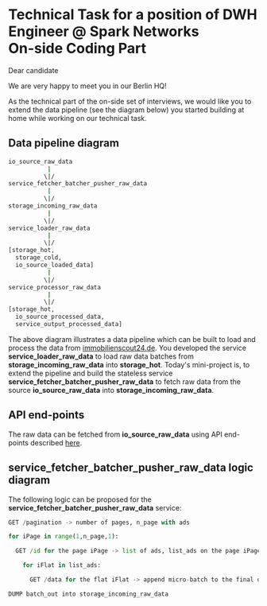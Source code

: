 # Technical Task for a position of DWH Engineer @ Spark Networks <br> On-side Coding Part

Dear candidate

We are very happy to meet you in our Berlin HQ!

As the technical part of the on-side set of interviews, we would like you to extend the data pipeline (see the diagram below) you started building at home while working on our technical task.

## Data pipeline diagram

```bash
io_source_raw_data
           |
          \|/
service_fetcher_batcher_pusher_raw_data
           |
          \|/
storage_incoming_raw_data    
           |
          \|/
service_loader_raw_data
           |
          \|/
[storage_hot,
  storage_cold,
  io_source_loaded_data]
           |
          \|/
service_processor_raw_data
           |
          \|/
[storage_hot,
  io_source_processed_data,
  service_output_processed_data]
```

The above diagram illustrates a data pipeline which can be built to load and process the data from <a href="www.immobilienscout24.de" target="_blank">immobilienscout24.de</a>. You developed the service <strong>service_loader_raw_data</strong> to load raw data batches from <strong>storage_incoming_raw_data</strong> into <strong>storage_hot</strong>. Today's mini-project is, to extend the pipeline and build the stateless service <strong>service_fetcher_batcher_pusher_raw_data</strong> to fetch raw data from the source <strong>io_source_raw_data</strong> into <strong>storage_incoming_raw_data</strong>.

## API end-points

The raw data can be fetched from <strong>io_source_raw_data</strong> using API end-points described <a href="https://documenter.getpostman.com/view/6808396/S11RKFo6" target="_blank">here</a>.

## service_fetcher_batcher_pusher_raw_data logic diagram

The following logic can be proposed for the <strong>service_fetcher_batcher_pusher_raw_data</strong> service:

```python
GET /pagination -> number of pages, n_page with ads

for iPage in range(1,n_page,1):

  GET /id for the page iPage -> list of ads, list_ads on the page iPage

    for iFlat in list_ads:

      GET /data for the flat iFlat -> append micro-batch to the final data batch batch_out

DUMP batch_out into storage_incoming_raw_data
```
